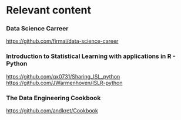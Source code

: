 # Relevant content

### Data Science Carreer
https://github.com/firmai/data-science-career

### Introduction to Statistical Learning with applications in R - Python
https://github.com/qx0731/Sharing_ISL_python
https://github.com/JWarmenhoven/ISLR-python

### The Data Engineering Cookbook
https://github.com/andkret/Cookbook
